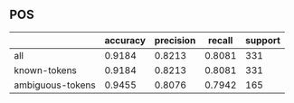 
## POS

|                  | accuracy | precision | recall | support |
|------------------|----------|-----------|--------|---------|
| all              | 0.9184   | 0.8213    | 0.8081 | 331     |
| known-tokens     | 0.9184   | 0.8213    | 0.8081 | 331     |
| ambiguous-tokens | 0.9455   | 0.8076    | 0.7942 | 165     |

